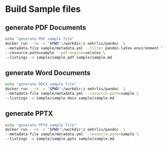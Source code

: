 # Build Sample files

## generate PDF Documents

```bash
echo "generate PDF sample file"
docker run --rm -v "$PWD":/workdir:z oehrlis/pandoc  \
--metadata-file sample/metadata.yml --filter pandoc-latex-environment \
--resource-path=sample --pdf-engine=xelatex \
--listings -o sample/sample.pdf sample/sample.md
```

## generate Word Documents

```bash
echo "generate DOCX sample file"
docker run --rm -v "$PWD":/workdir:z oehrlis/pandoc  \
--metadata-file sample/metadata.yml --resource-path=sample \
--listings -o sample/sample.docx sample/sample.md
```

## generate PPTX

```bash
echo "generate PPTX sample file"
docker run --rm -v "$PWD":/workdir:z oehrlis/pandoc  \
--metadata-file sample/metadata.yml --resource-path=sample \
--listings -o sample/sample.pptx sample/sample.md
```
